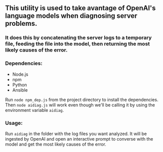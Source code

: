 ## This utility is used to take avantage of OpenAI's language models when diagnosing server problems.
### It does this by concatenating the server logs to a temporary file, feeding the file into the model, then returning the most likely causes of the error. 

### Dependencies:
- Node.js
- npm
- Python
- Ansible

Run `node npm_dep.js` from the project directory to install the dependencies. Then `node aidiag.js` will work even though we'll be calling it by using the environment variable `aidiag`. 

### Usage:

Run `aidiag` in the folder with the log files you want analyzed. It will be ingested by OpenAI and open an interactive prompt to converse with the model and get the most likely causes of the error.